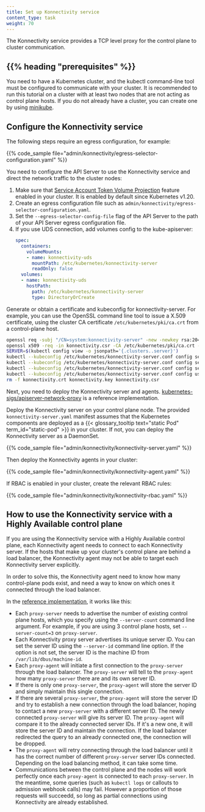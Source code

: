 ```yaml
---
title: Set up Konnectivity service
content_type: task
weight: 70
---
```


<!-- overview -->

The Konnectivity service provides a TCP level proxy for the control plane to cluster
communication.

## {{% heading "prerequisites" %}}

You need to have a Kubernetes cluster, and the kubectl command-line tool must
be configured to communicate with your cluster. It is recommended to run this
tutorial on a cluster with at least two nodes that are not acting as control
plane hosts. If you do not already have a cluster, you can create one by using
[minikube](https://minikube.sigs.k8s.io/docs/tutorials/multi_node/).

<!-- steps -->

## Configure the Konnectivity service

The following steps require an egress configuration, for example:

{{% code_sample file="admin/konnectivity/egress-selector-configuration.yaml" %}}

You need to configure the API Server to use the Konnectivity service
and direct the network traffic to the cluster nodes:

1. Make sure that
[Service Account Token Volume Projection](/docs/tasks/configure-pod-container/configure-service-account/#serviceaccount-token-volume-projection)
feature enabled in your cluster. It is enabled by default since Kubernetes v1.20.
1. Create an egress configuration file such as `admin/konnectivity/egress-selector-configuration.yaml`.
1. Set the `--egress-selector-config-file` flag of the API Server to the path of
your API Server egress configuration file.
1. If you use UDS connection, add volumes config to the kube-apiserver:
   ```yaml
   spec:
     containers:
       volumeMounts:
       - name: konnectivity-uds
         mountPath: /etc/kubernetes/konnectivity-server
         readOnly: false
     volumes:
     - name: konnectivity-uds
       hostPath:
         path: /etc/kubernetes/konnectivity-server
         type: DirectoryOrCreate
   ```

Generate or obtain a certificate and kubeconfig for konnectivity-server.
For example, you can use the OpenSSL command line tool to issue a X.509 certificate,
using the cluster CA certificate `/etc/kubernetes/pki/ca.crt` from a control-plane host.

```bash
openssl req -subj "/CN=system:konnectivity-server" -new -newkey rsa:2048 -nodes -out konnectivity.csr -keyout konnectivity.key
openssl x509 -req -in konnectivity.csr -CA /etc/kubernetes/pki/ca.crt -CAkey /etc/kubernetes/pki/ca.key -CAcreateserial -out konnectivity.crt -days 375 -sha256
SERVER=$(kubectl config view -o jsonpath='{.clusters..server}')
kubectl --kubeconfig /etc/kubernetes/konnectivity-server.conf config set-credentials system:konnectivity-server --client-certificate konnectivity.crt --client-key konnectivity.key --embed-certs=true
kubectl --kubeconfig /etc/kubernetes/konnectivity-server.conf config set-cluster kubernetes --server "$SERVER" --certificate-authority /etc/kubernetes/pki/ca.crt --embed-certs=true
kubectl --kubeconfig /etc/kubernetes/konnectivity-server.conf config set-context system:konnectivity-server@kubernetes --cluster kubernetes --user system:konnectivity-server
kubectl --kubeconfig /etc/kubernetes/konnectivity-server.conf config use-context system:konnectivity-server@kubernetes
rm -f konnectivity.crt konnectivity.key konnectivity.csr
```

Next, you need to deploy the Konnectivity server and agents.
[kubernetes-sigs/apiserver-network-proxy](https://github.com/kubernetes-sigs/apiserver-network-proxy)
is a reference implementation.

Deploy the Konnectivity server on your control plane node. The provided
`konnectivity-server.yaml` manifest assumes
that the Kubernetes components are deployed as a {{< glossary_tooltip text="static Pod"
term_id="static-pod" >}} in your cluster. If not, you can deploy the Konnectivity
server as a DaemonSet.

{{% code_sample file="admin/konnectivity/konnectivity-server.yaml" %}}

Then deploy the Konnectivity agents in your cluster:

{{% code_sample file="admin/konnectivity/konnectivity-agent.yaml" %}}

If RBAC is enabled in your cluster, create the relevant RBAC rules:

{{% code_sample file="admin/konnectivity/konnectivity-rbac.yaml" %}}

## How to use the Konnectivity service with a Highly Available control plane

If you are using the Konnectivity service with a Highly Available control plane, each Konnectivity agent needs to connect to each Konnectivity server.
If the hosts that make up your cluster's control plane are behind a load balancer, the Konnectivity agent may not be able to target each Konnectivity server explicitly.

In order to solve this, the Konnectivity agent need to know how many control-plane pods exist, and need a way to know on which ones it connected through the load balancer.

In the [reference implementation](https://github.com/kubernetes-sigs/apiserver-network-proxy), it works like this:

* Each `proxy-server` needs to advertise the number of existing control plane hosts, which you specify using the `--server-count` command line argument. For example, if you are using 3 control plane hosts, set `--server-count=3` on `proxy-server`.
* Each Konnectivity proxy server advertises its unique server ID. You can set the server ID using the `--server-id` command line option.
  If the option is not set, the server ID is the machine ID from `/var/lib/dbus/machine-id`.
* Each `proxy-agent` will initiate a first connection to the `proxy-server` through the load balancer. The `proxy-server` will tell to the `proxy-agent` how many `proxy-server` there are and its own server ID.
* If there is only one `proxy-server`, the `proxy-agent` will store the server ID and simply maintain this single connection.
* If there are several `proxy-server`, the `proxy-agent` will store the server ID and try to establish a new connection through the load balancer, hoping to contact a new `proxy-server` with a different server ID. The newly connected `proxy-server` will give its server ID. The `proxy-agent` will compare it to the already connected server IDs. If it's a new one, it will store the server ID and maintain the connection. If the load balancer redirected the query to an already connected one, the connection will be dropped.
* The `proxy-agent` will retry connecting through the load balancer until it has the correct number of different `proxy-server` server IDs connected. Depending on the load balancing method, it can take some time.
* Communications between the control plane and the nodes will work perfectly once each `proxy-agent` is connected to each `proxy-server`.
  In the meantime, some queries (such as `kubectl logs` or callouts to admission webhook calls) may fail. However a proportion of those requests will succeedd, so long as partial connections using Konnectivity are already established.
